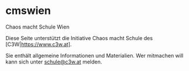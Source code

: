 # cmswien
Chaos macht Schule Wien

Diese Seite unterstützt die Initiative Chaos macht Schule des [C3W|https://www.c3w.at]. 

Sie enthält allgemeine Informationen und Materialien. Wer mitmachen will kann sich unter <schule@c3w.at> melden.
